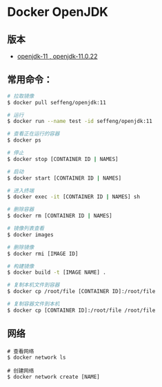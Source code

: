 # Docker OpenJDK

## 版本

* [openjdk-11 , openjdk-11.0.22](https://github.com/seffeng/docker-openjdk/tree/11.x)

## 常用命令：

```sh
# 拉取镜像
$ docker pull seffeng/openjdk:11

# 运行
$ docker run --name test -id seffeng/openjdk:11

# 查看正在运行的容器
$ docker ps

# 停止
$ docker stop [CONTAINER ID | NAMES]

# 启动
$ docker start [CONTAINER ID | NAMES]

# 进入终端
$ docker exec -it [CONTAINER ID | NAMES] sh

# 删除容器
$ docker rm [CONTAINER ID | NAMES]

# 镜像列表查看
$ docker images

# 删除镜像
$ docker rmi [IMAGE ID]

# 构建镜像
$ docker build -t [IMAGE NAME] .

# 复制本机文件到容器
$ docker cp /root/file [CONTAINER ID]:/root/file

# 复制容器文件到本机
$ docker cp [CONTAINER ID]:/root/file /root/file
```

## 网络

```shell
# 查看网络
$ docker network ls

# 创建网络
$ docker network create [NAME]
```